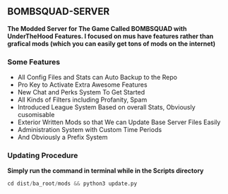 ## BOMBSQUAD-SERVER

**The Modded Server for The Game Called BOMBSQUAD with UnderTheHood Features. I focused on mus have features rather than grafical mods (which you can easily get tons of mods on the internet)**

### Some Features

- All Config Files and Stats can Auto Backup to the Repo
- Pro Key to Activate Extra Awesome Features
- New Chat and Perks System To Get Started
- All Kinds of Filters including Profanity, Spam
- Introduced League System Based on overall Stats, Obviously cusomisable
- Exterior Written Mods so that We can Update Base Server Files Easily
- Administration System with Custom Time Periods
- And Obviously a Prefix System

### Updating Procedure

**Simply run the command in terminal while in the Scripts directory**

```python
cd dist/ba_root/mods && python3 update.py
```
